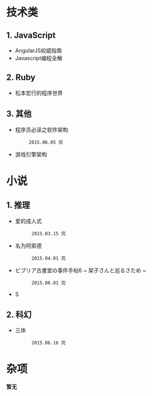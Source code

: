 # 技术类

## 1. JavaScript

*  AngularJS权威指南
*  Javascript编程全解

## 2. Ruby

*  松本宏行的程序世界

## 3. 其他

*  程序员必读之软件架构

            2015.06.05 完

*  游戏引擎架构

# 小说

## 1. 推理

* 爱的成人式

            2015.03.15 完

* 名为阿索德 

            2015.04.01 完

* ビブリア古書堂の事件手帖6 ~ 栞子さんと巡るさため ~ 

            2015.06.01 完

* S


## 2. 科幻

* 三体

            2015.06.16 完

# 杂项

**暂无**

